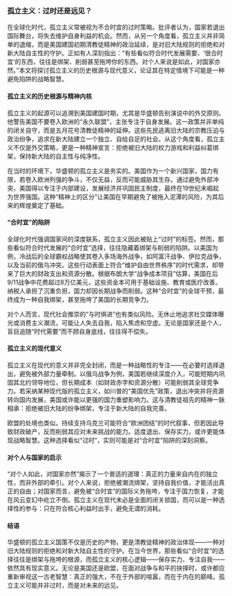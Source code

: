 ### 孤立主义：过时还是远见？

在全球化时代，孤立主义常被视为不合时宜的过时策略。批评者认为，国家若退出国际舞台，将失去维护自身利益的机会。然而，从另一个角度看，孤立主义并非简单的退缩，而是美国建国初期清教徒精神的政治延续，是对旧大陆规则的拒绝和对新大陆自主性的守护。正如有人深刻指出：“有些看似符合时代发展需要、‘很合时宜’的东西，往往是绑架、削弱甚至拖垮你的东西。对个人来说是如此，对国家亦然。”本文将探讨孤立主义的历史根源与现代意义，论证其在特定情境下可能是一种避免陷阱的战略智慧。

#### 孤立主义的历史根源与精神内核

孤立主义的起源可以追溯到美国建国时期，尤其是华盛顿告别演说中的外交原则。他警告美国不要卷入欧洲的“永久联盟”，主张专注于自身发展。这一政策并非单纯的闭关自守，而是五月花号清教徒精神的延伸。这些先民逃离旧大陆的宗教压迫与政治纷争，追求在新大陆建立一个独立、自给自足的社会。从这个角度看，孤立主义不仅是外交策略，更是一种精神宣言：拒绝被旧大陆的权力游戏和利益纠葛绑架，保持新大陆的自主性与纯净性。

在当时的环境下，华盛顿的孤立主义是务实的。美国作为一个新兴国家，国力有限，若卷入欧洲列强的争斗，不仅无益，反而可能威胁其生存。通过避免外部冲突，美国得以专注于内部建设，发展经济并巩固民主制度，最终在19世纪末崛起为世界强国。这种“精神上的区分”让美国在早期避免了被拖入泥潭的风险，为其后来的辉煌奠定了基础。

#### “合时宜”的陷阱

全球化时代强调国家间的深度联系，孤立主义因此被贴上“过时”的标签。然而，那些看似符合时代发展的“合时宜”选择，往往隐藏着绑架与削弱的陷阱。以美国为例，冷战后的全球霸权战略使其卷入多场海外战争，如阿富汗战争、伊拉克战争，以及当前的俄乌冲突。这些行动表面上符合“维护自由世界秩序”的时代需求，却带来了巨大的财政支出和资源分散。根据布朗大学“战争成本项目”估算，美国在后9/11战争中花费超过8万亿美元，这些资金本可用于基础设施、教育或医疗改善。纳税人承担了沉重负担，国力却因长期战争而削弱。这种“合时宜”的全球干预，最终成为一种自我绑架，甚至拖垮了美国的长期竞争力。

对个人而言，现代社会推崇的“与时俱进”也有类似风险。无休止地追求社交媒体曝光或消费主义潮流，可能让人失去自我，陷入焦虑和空虚。无论是国家还是个人，盲目追随“时代需要”而不顾自身底线，往往得不偿失。

#### 孤立主义的现代意义

孤立主义在现代的意义并非完全封闭，而是一种战略性的专注——在必要时选择退出，避免被外部力量牵制。以俄乌战争为例，美国若继续深度介入，可能短期内巩固其北约领导地位，但长期成本（如财政赤字和资源分散）可能削弱其全球竞争力。若采纳某种现代版的孤立主义，如川普的“美国优先”政策，退出冲突并将资源转向国内发展，美国或许能以更强的国力重塑影响力。这与清教徒祖先的精神一脉相承：拒绝被旧大陆的纷争绑架，专注于新大陆的自我完善。

欧盟的处境也类似。持续支持乌克兰可能符合“欧洲团结”的时代叙事，但若因此导致财政破产，反而削弱其应对未来挑战的能力。适度退出、保存实力，或许更能体现战略智慧。这种选择看似“过时”，实则可能是对“合时宜”陷阱的深刻洞察。

#### 对个人与国家的启示

“对个人如此，对国家亦然”揭示了一个普适的道理：真正的力量来自内在的独立性，而非外部的牵引。对个人来说，拒绝被潮流绑架，坚持自我价值，才能活出真正的自由；对国家而言，避免被“合时宜”的国际义务拖垮，专注于国力恢复，才能在风云变幻中屹立不倒。孤立主义在现代未必是全面的闭关锁国，而可以是一种选择性的参与：只在符合核心利益时出手，避免无谓的消耗。

#### 结语

华盛顿的孤立主义国策不仅是历史的产物，更是清教徒精神的政治体现——一种对旧大陆规则的拒绝和对新大陆自主性的守护。在当今世界，那些看似“合时宜”的选择往往是绑架与拖垮的根源，而孤立主义的核心逻辑——保存实力、专注自我——依然具有现实意义。无论是美国还是欧盟，在面对战争与和平的抉择时，或许都应重新审视这一古老智慧：真正的强大，不在于外部的喧嚣，而在于内在的巅峰。孤立主义可能并非过时，而是对未来的远见。